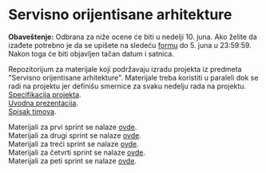 # Servisno orijentisane arhitekture

<b>Obaveštenje:</b> Odbrana za niže ocene će biti u nedelji 10. juna. Ako želite da izađete potrebno je da se upišete na sledeću <a href='https://forms.gle/7XPv3cy6VrZubGzu6'>formu</a> do 5. juna u 23:59:59. Nakon toga će biti objavljen tačan datum i satnica.  

Repozitorijum za materijale koji podržavaju izradu projekta iz predmeta "Servisno orijentisane arhitekture". Materijale treba koristiti u paraleli dok se radi na projektu jer definišu smernice za svaku nedelju rada na projektu.  
<a href='https://docs.google.com/document/d/1S25LongXcWjNz4SIsnHw2aSvQPwRmKYo5iXhV8sSUAs/edit'>Specifikacija projekta</a>.  
<a href='https://docs.google.com/presentation/d/1UZya8ywAeOozDKeEDMFS3IOJMcELQUzK/edit?rtpof=true&sd=true'>Uvodna prezentacija</a>.  
<a href='https://docs.google.com/spreadsheets/d/1IaycFUKvHsfi4cF8KV3DRMlh1QAr0VFRNddiYw0kuZs/edit#gid=0'>Spisak timova</a>.    

Materijali za prvi sprint se nalaze <a href='https://github.com/lukaDoric/SOA/blob/main/S1/s1readme.md'>ovde</a>.  
Materijali za drugi sprint se nalaze <a href='https://github.com/lukaDoric/SOA/blob/main/S2/s2readme.md'>ovde</a>.  
Materijali za treći sprint se nalaze <a href='https://github.com/lukaDoric/SOA/tree/main/S3'>ovde</a>.  
Materijali za četvrti sprint se nalaze <a href='https://github.com/lukaDoric/SOA/tree/main/S4'>ovde</a>.  
Materijali za peti sprint se nalaze <a href='https://github.com/lukaDoric/SOA/tree/main/S5'>ovde</a>.
